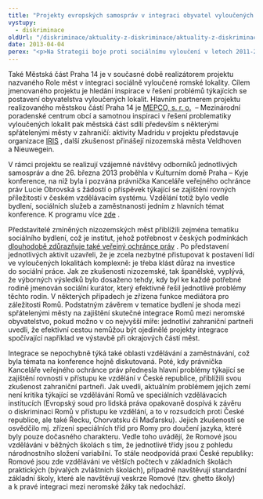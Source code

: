 ```yaml
---
title: "Projekty evropských samospráv v integraci obyvatel vyloučených lokalit"
vystupy:
  - diskriminace
oldUrl: "/diskriminace/aktuality-z-diskriminace/aktuality-z-diskriminace-2013/projekty-evropskych-samosprav-v-integraci-obyvatel-vyloucenych-lokalit/"
date: 2013-04-04
perex: "<p>Na Strategii boje proti sociálnímu vyloučení v letech 2011-2015, zdůrazňující potřebu koncepčního řešení postavení osob žijících v sociálně vyloučených lokalitách, reagují některé české obce, města nebo městské části realizací projektů, jejichž cílem je sdílení dobré praxe v dané oblasti. </p>"
---
```


<!-- imported from the old website -->

<p class="align-blok">Také Městská část Praha 14 je v současné době realizátorem projektu nazvaného Role měst v integraci sociálně vyloučené romské lokality. Cílem jmenovaného projektu je hledání inspirace v řešení problémů týkajících se postavení obyvatelstva vyloučených lokalit. Hlavním partnerem projektu realizovaného městskou částí Praha 14 je <a title="Otevření do nového okna" href="http://www.mepco.cz/cz/vznik-a-poslani-mepco.html" target="_blank">MEPCO, s. r. o.</a>  – Mezinárodní poradenské centrum obcí a samotnou inspiraci v řešení problematiky vyloučených lokalit pak městská část sdílí především s některými spřátelenými městy v zahraničí: aktivity Madridu v projektu představuje organizace <a title="Otevření do nového okna" href="http://www.madrid.org/cs/Satellite?c=PVIV_Generico_FA&amp;cid=1142494644870&amp;pagename=PortalVivienda%2FPVIV_Generico_FA%2FPVIV_pintarGenerico" target="_blank">IRIS</a> , další zkušenost přinášejí nizozemská města Veldhoven a Nieuwegein. </p><p class="align-blok">V rámci projektu se realizují vzájemné návštěvy odborníků jednotlivých samospráv a dne 26. března 2013 proběhla v Kulturním domě Praha – Kyje konference, na niž byla i pozvána právnička Kanceláře veřejného ochránce práv Lucie Obrovská s žádostí o příspěvek týkající se zajištění rovných příležitostí v českém vzdělávacím systému. Vzdělání totiž bylo vedle bydlení, sociálních služeb a zaměstnanosti jedním z hlavních témat konference. K programu více <a title="Otevření do nového okna" href="http://www.romplan.cz/index.php?page=clanky_detail&amp;id_cl=11" target="_blank">zde</a> .</p><p class="align-blok">Představitelé zmíněných nizozemských měst přiblížili zejména tematiku sociálního bydlení, což je institut, jehož potřebnost v českých podmínkách <a title="Otevření do nového okna" href="http://www.ceskatelevize.cz/ct24/domaci/57680-ombudsman-vola-po-socialnim-bydleni/" target="_blank">dlouhodobě zdůrazňuje také veřejný ochránce práv</a> . Po představení jednotlivých aktivit uzavřeli, že je zcela nezbytné přistupovat k postavení lidí ve vyloučených lokalitách komplexně: je třeba klást důraz na investice do sociální práce. Jak ze zkušenosti nizozemské, tak španělské, vyplývá, že výborných výsledků bylo dosaženo tehdy, kdy byl ke každé potřebné rodině jmenován sociální kurátor, který efektivně řešil jednotlivé problémy těchto rodin. V některých případech je zřízena funkce mediátora pro záležitosti Romů. Podstatným závěrem v tematice bydlení je shoda mezi spřátelenými městy na zajištění skutečné integrace Romů mezi neromské obyvatelstvo, pokud možno v co nejvyšší míře: jednotliví zahraniční partneři uvedli, že efektivní cestou nemůžou být ojedinělé projekty integrace spočívající například ve výstavbě při okrajových částí měst. </p><p class="align-blok">Integrace se nepochybně týká také oblasti vzdělávání a zaměstnávání, což byla témata na konference hojně diskutovaná. Poté, kdy právnička Kanceláře veřejného ochránce práv přednesla hlavní problémy týkající se zajištění rovnosti v přístupu ke vzdělání v České republice, přiblížili svou zkušenost zahraniční partneři. Jak uvedli, aktuálním problémem jejich zemí není kritika týkající se vzdělávání Romů ve speciálních vzdělávacích institucích (Evropský soud pro lidská práva opakovaně dospívá k závěru o diskriminaci Romů v přístupu ke vzdělání, a to v rozsudcích proti České republice, ale také Řecku, Chorvatsku či Maďarsku). Jejich zkušeností se osvědčilo mj. zřízení speciálních tříd pro Romy pro doučení jazyka, které byly pouze dočasného charakteru. Vedle toho uvádějí, že Romové jsou vzděláváni v běžných školách s tím, že jednotlivé třídy jsou z pohledu národnostního složení variabilní. To stále neodpovídá praxi České republiky: Romové jsou zde vzděláváni ve větších počtech v základních školách praktických (bývalých zvláštních školách), případně navštěvují standardní základní školy, které ale navštěvují veskrze Romové (tzv. ghetto školy) a k pravé integraci mezi neromské žáky tak nedochází.</p>
